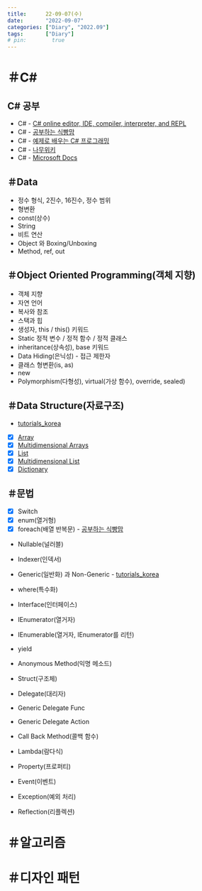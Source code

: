 ```yaml
---
title:      22-09-07(수)
date:       "2022-09-07"
categories: ["Diary", "2022.09"]
tags:       ["Diary"]
# pin:        true
---
```


# ＃C#
## C# 공부
- C# - [C# online editor, IDE, compiler, interpreter, and REPL](https://replit.com/languages/csharp)
- C# - [공부하는 식빵맘](https://ansohxxn.github.io/categories/csharp)
- C# - [예제로 배우는 C# 프로그래밍](https://www.csharpstudy.com/)
- C# - [나무위키](https://namu.wiki/w/C%23)
- C# - [Microsoft Docs](https://docs.microsoft.com/ko-kr/dotnet/csharp/tour-of-csharp/)

## ＃Data
- 정수 형식, 2진수, 16진수, 정수 범위
- 형변환
- const(상수)
- String
- 비트 연산
- Object 와 Boxing/Unboxing
- Method, ref, out

## ＃Object Oriented Programming(객체 지향)
- 객체 지향
- 자연 언어
- 복사와 참조
- 스택과 힙	
- 생성자, this / this() 키워드
- Static 정적 변수 / 정적 함수 / 정적 클래스
- inheritance(상속성), base 키워드
- Data Hiding(은닉성) - 접근 제한자
- 클래스 형변환(is, as)
- new
- Polymorphism(다형성), virtual(가상 함수), override, sealed)


## ＃Data Structure(자료구조)
- [tutorials_korea](https://blog.naver.com/tutorials_korea/221610337593)

- [x] [Array]()
- [x] [Multidimensional Arrays]()
- [x] [List]()
- [x] [Multidimensional List]()
- [x] [Dictionary]()

## ＃문법
- [x] Switch
- [x] enum(열거형)
- [x] foreach(배열 반복문) - [공부하는 식빵맘](https://ansohxxn.github.io/c%20sharp/ch8-1/)

- Nullable(널러블)

- Indexer(인덱서)

- Generic(일반화) 과 Non-Generic - [tutorials_korea](https://blog.naver.com/tutorials_korea/221610337593)

- where(특수화)

- Interface(인터페이스)
- IEnumerator(열거자)
- IEnumerable(열거자, IEnumerator를 리턴)
- yield

- Anonymous Method(익명 메소드)

- Struct(구조체)

- Delegate(대리자)
- Generic Delegate Func
- Generic Delegate Action
- Call Back Method(콜백 함수)

- Lambda(람다식)

- Property(프로퍼티)

- Event(이벤트)

- Exception(예외 처리)

- Reflection(리플렉션)

# ＃알고리즘

# ＃디자인 패턴